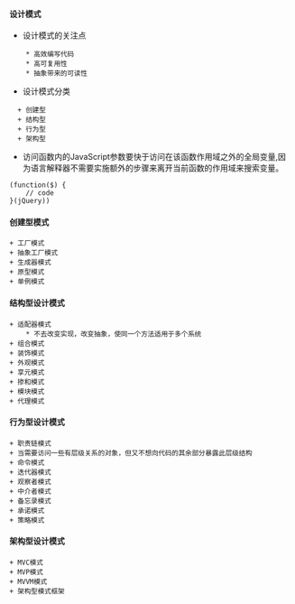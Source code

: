 #### **设计模式**
* 设计模式的关注点


```
	* 高效编写代码 
    * 高可复用性
    * 抽象带来的可读性
```


* 设计模式分类


```
  + 创建型
  + 结构型
  + 行为型
  + 架构型
```


* 访问函数内的JavaScript参数要快于访问在该函数作用域之外的全局变量,因为语言解释器不需要实施额外的步骤来离开当前函数的作用域来搜索变量。

```
(function($) {
	// code
}(jQuery))
```

#### **创建型模式**


```
+ 工厂模式
+ 抽象工厂模式
+ 生成器模式
+ 原型模式
+ 单例模式
```



#### **结构型设计模式**


```
+ 适配器模式
	* 不去改变实现，改变抽象，使同一个方法适用于多个系统
+ 组合模式
+ 装饰模式
+ 外观模式
+ 享元模式
+ 掺和模式
+ 模块模式
+ 代理模式
```



#### **行为型设计模式**


```
+ 职责链模式
+ 当需要访问一些有层级关系的对象，但又不想向代码的其余部分暴露此层级结构
+ 命令模式
+ 迭代器模式
+ 观察者模式
+ 中介者模式
+ 备忘录模式
+ 承诺模式
+ 策略模式
```



#### **架构型设计模式**


```
+ MVC模式
+ MVP模式
+ MVVM模式
+ 架构型模式框架
```

